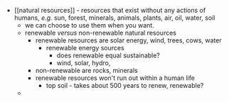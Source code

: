 - [[natural resources]] - resources that exist without any actions of humans, _e.g._ sun, forest, minerals, animals, plants, air, oil, water, soil
	- we can choose to use them when you want.
	- renewable _versus_ non-renewable natural resources
		- renewable resources are solar energy, wind, trees, cows, water
			- renewable energy sources
				- does renewable equal sustainable?
				- wind, solar, hydro,
		- non-renewable are rocks, minerals
		- renewable resources won't run out within a human life
			- top soil - takes about 500 years to renew, renewable?
	-